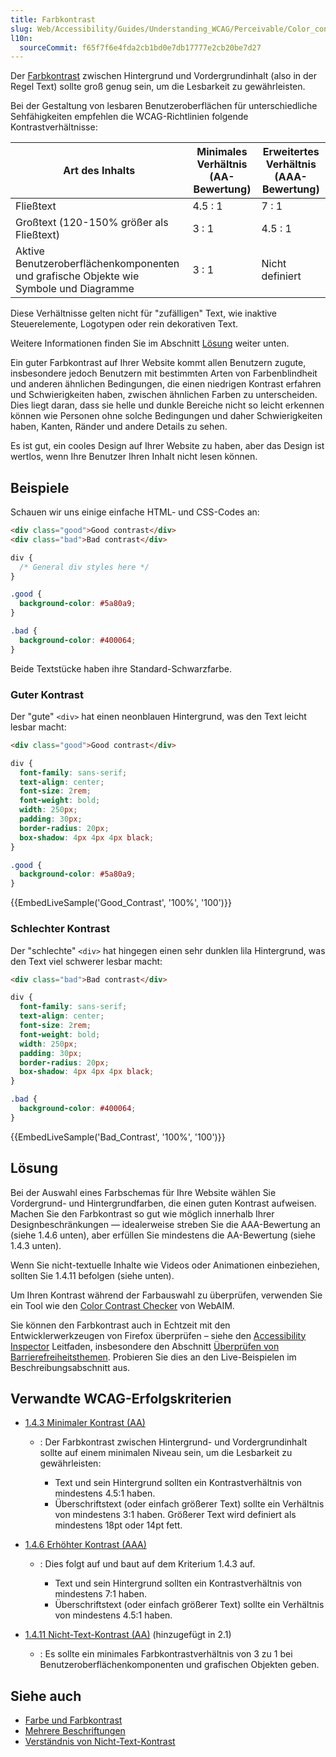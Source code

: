 ```yaml
---
title: Farbkontrast
slug: Web/Accessibility/Guides/Understanding_WCAG/Perceivable/Color_contrast
l10n:
  sourceCommit: f65f7f6e4fda2cb1bd0e7db17777e2cb20be7d27
---
```


Der [Farbkontrast](https://www.w3.org/TR/WCAG21/#dfn-contrast-ratio) zwischen Hintergrund und Vordergrundinhalt (also in der Regel Text) sollte groß genug sein, um die Lesbarkeit zu gewährleisten.

Bei der Gestaltung von lesbaren Benutzeroberflächen für unterschiedliche Sehfähigkeiten empfehlen die WCAG-Richtlinien folgende Kontrastverhältnisse:

| Art des Inhalts                                                                       | Minimales Verhältnis (AA-Bewertung) | Erweitertes Verhältnis (AAA-Bewertung) |
| ------------------------------------------------------------------------------------- | ----------------------------------- | -------------------------------------- |
| Fließtext                                                                             | 4.5 : 1                             | 7 : 1                                  |
| Großtext (120-150% größer als Fließtext)                                              | 3 : 1                               | 4.5 : 1                                |
| Aktive Benutzeroberflächenkomponenten und grafische Objekte wie Symbole und Diagramme | 3 : 1                               | Nicht definiert                        |

Diese Verhältnisse gelten nicht für "zufälligen" Text, wie inaktive Steuerelemente, Logotypen oder rein dekorativen Text.

Weitere Informationen finden Sie im Abschnitt [Lösung](#lösung) weiter unten.

Ein guter Farbkontrast auf Ihrer Website kommt allen Benutzern zugute, insbesondere jedoch Benutzern mit bestimmten Arten von Farbenblindheit und anderen ähnlichen Bedingungen, die einen niedrigen Kontrast erfahren und Schwierigkeiten haben, zwischen ähnlichen Farben zu unterscheiden. Dies liegt daran, dass sie helle und dunkle Bereiche nicht so leicht erkennen können wie Personen ohne solche Bedingungen und daher Schwierigkeiten haben, Kanten, Ränder und andere Details zu sehen.

Es ist gut, ein cooles Design auf Ihrer Website zu haben, aber das Design ist wertlos, wenn Ihre Benutzer Ihren Inhalt nicht lesen können.

## Beispiele

Schauen wir uns einige einfache HTML- und CSS-Codes an:

```html
<div class="good">Good contrast</div>
<div class="bad">Bad contrast</div>
```

```css
div {
  /* General div styles here */
}

.good {
  background-color: #5a80a9;
}

.bad {
  background-color: #400064;
}
```

Beide Textstücke haben ihre Standard-Schwarzfarbe.

### Guter Kontrast

Der "gute" `<div>` hat einen neonblauen Hintergrund, was den Text leicht lesbar macht:

```html
<div class="good">Good contrast</div>
```

```css
div {
  font-family: sans-serif;
  text-align: center;
  font-size: 2rem;
  font-weight: bold;
  width: 250px;
  padding: 30px;
  border-radius: 20px;
  box-shadow: 4px 4px 4px black;
}

.good {
  background-color: #5a80a9;
}
```

{{EmbedLiveSample('Good_Contrast', '100%', '100')}}

### Schlechter Kontrast

Der "schlechte" `<div>` hat hingegen einen sehr dunklen lila Hintergrund, was den Text viel schwerer lesbar macht:

```html
<div class="bad">Bad contrast</div>
```

```css
div {
  font-family: sans-serif;
  text-align: center;
  font-size: 2rem;
  font-weight: bold;
  width: 250px;
  padding: 30px;
  border-radius: 20px;
  box-shadow: 4px 4px 4px black;
}

.bad {
  background-color: #400064;
}
```

{{EmbedLiveSample('Bad_Contrast', '100%', '100')}}

## Lösung

Bei der Auswahl eines Farbschemas für Ihre Website wählen Sie Vordergrund- und Hintergrundfarben, die einen guten Kontrast aufweisen. Machen Sie den Farbkontrast so gut wie möglich innerhalb Ihrer Designbeschränkungen — idealerweise streben Sie die AAA-Bewertung an (siehe 1.4.6 unten), aber erfüllen Sie mindestens die AA-Bewertung (siehe 1.4.3 unten).

Wenn Sie nicht-textuelle Inhalte wie Videos oder Animationen einbeziehen, sollten Sie 1.4.11 befolgen (siehe unten).

Um Ihren Kontrast während der Farbauswahl zu überprüfen, verwenden Sie ein Tool wie den [Color Contrast Checker](https://webaim.org/resources/contrastchecker/) von WebAIM.

Sie können den Farbkontrast auch in Echtzeit mit den Entwicklerwerkzeugen von Firefox überprüfen – siehe den [Accessibility Inspector](https://firefox-source-docs.mozilla.org/devtools-user/accessibility_inspector/index.html) Leitfaden, insbesondere den Abschnitt [Überprüfen von Barrierefreiheitsthemen](https://firefox-source-docs.mozilla.org/devtools-user/accessibility_inspector/index.html#check-for-accessibility-issues). Probieren Sie dies an den Live-Beispielen im Beschreibungsabschnitt aus.

## Verwandte WCAG-Erfolgskriterien

- [1.4.3 Minimaler Kontrast (AA)](https://www.w3.org/TR/WCAG21/#contrast-minimum)

  - : Der Farbkontrast zwischen Hintergrund- und Vordergrundinhalt sollte auf einem minimalen Niveau sein, um die Lesbarkeit zu gewährleisten:

    - Text und sein Hintergrund sollten ein Kontrastverhältnis von mindestens 4.5:1 haben.
    - Überschriftstext (oder einfach größerer Text) sollte ein Verhältnis von mindestens 3:1 haben. Größerer Text wird definiert als mindestens 18pt oder 14pt fett.

- [1.4.6 Erhöhter Kontrast (AAA)](https://www.w3.org/TR/WCAG21/#contrast-enhanced)

  - : Dies folgt auf und baut auf dem Kriterium 1.4.3 auf.

    - Text und sein Hintergrund sollten ein Kontrastverhältnis von mindestens 7:1 haben.
    - Überschriftstext (oder einfach größerer Text) sollte ein Verhältnis von mindestens 4.5:1 haben.

- [1.4.11 Nicht-Text-Kontrast (AA)](https://www.w3.org/TR/WCAG21/#non-text-contrast) (hinzugefügt in 2.1)
  - : Es sollte ein minimales Farbkontrastverhältnis von 3 zu 1 bei Benutzeroberflächenkomponenten und grafischen Objekten geben.

## Siehe auch

- [Farbe und Farbkontrast](/de/docs/Learn_web_development/Core/Accessibility/CSS_and_JavaScript#color_and_color_contrast)
- [Mehrere Beschriftungen](/de/docs/Learn_web_development/Extensions/Forms/How_to_structure_a_web_form#multiple_labels)
- [Verständnis von Nicht-Text-Kontrast](https://www.w3.org/WAI/WCAG21/Understanding/non-text-contrast.html)
